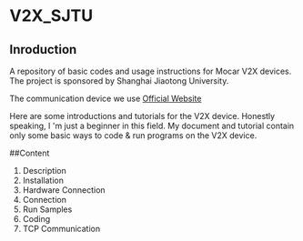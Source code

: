 # V2X_SJTU
## Inroduction
A repository of basic codes and usage instructions for Mocar V2X devices. The project is sponsored by Shanghai Jiaotong University.

The communication device we use [Official Website](https://www.huali-tec.com/project.php)

Here are some introductions and tutorials for the V2X device. Honestly speaking, I 'm just a beginner in this field. My document and tutorial contain only some basic ways to code & run programs on the V2X device. 

##Content
1. Description
2. Installation
3. Hardware Connection
4. Connection
5. Run Samples
6. Coding
7. TCP Communication

